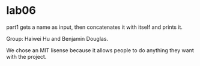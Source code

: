 # lab06
part1 gets a name as input, then concatenates it with itself and prints it. 

Group: Haiwei Hu and Benjamin Douglas.

We chose an MIT lisense because it allows people to do anything they want with the project.
